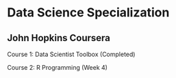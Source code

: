 # Data Science Specialization 
## John Hopkins Coursera

Course 1: Data Scientist Toolbox (Completed)

Course 2: R Programming (Week 4)

